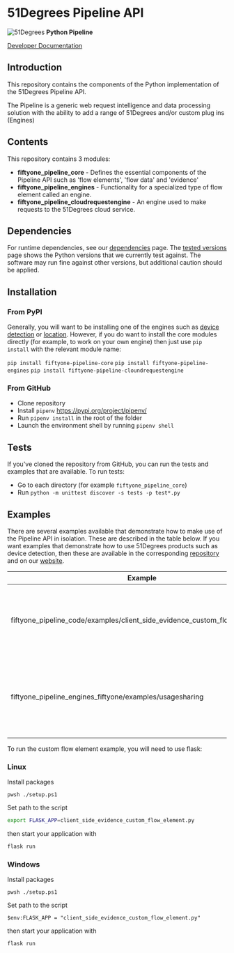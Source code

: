 # 51Degrees Pipeline API

![51Degrees](https://51degrees.com/DesktopModules/FiftyOne/Distributor/Logo.ashx?utm_source=github&utm_medium=repository&utm_content=readme_main&utm_campaign=python-open-source "Data rewards the curious") **Python Pipeline**

[Developer Documentation](https://51degrees.com/pipeline-python/index.html?utm_source=github&utm_medium=repository&utm_content=readme_main&utm_campaign=python-open-source "Developer Documentation")

## Introduction
This repository contains the components of the Python implementation of the 51Degrees Pipeline API.

The Pipeline is a generic web request intelligence and data processing solution with the ability to add a range of 51Degrees and/or custom plug ins (Engines) 

## Contents
This repository contains 3 modules:

- **fiftyone_pipeline_core** - Defines the essential components of the Pipeline API such as 'flow elements', 'flow data' and 'evidence'
- **fiftyone_pipeline_engines** - Functionality for a specialized type of flow element called an engine.
- **fiftyone_pipeline_cloudrequestengine** - An engine used to make requests to the 51Degrees cloud service.

## Dependencies

For runtime dependencies, see our [dependencies](http://51degrees.com/documentation/_info__dependencies.html) page.
The [tested versions](https://51degrees.com/documentation/_info__tested_versions.html) page shows the Python versions that we currently test against. The software may run fine against other versions, but additional caution should be applied.

## Installation

### From PyPI

Generally, you will want to be installing one of the engines such as [device detection](https://pypi.org/project/fiftyone-devicedetection/) or [location](https://pypi.org/project/fiftyone-location/). However, if you do want to install the core modules directly (for example, to work on your own engine) then just use `pip install` with the relevant module name: 

`pip install fiftyone-pipeline-core`
`pip install fiftyone-pipeline-engines`
`pip install fiftyone-pipeline-cloundrequestengine`

### From GitHub

* Clone repository
* Install `pipenv` https://pypi.org/project/pipenv/
* Run `pipenv install` in the root of the folder
* Launch the environment shell by running `pipenv shell`

## Tests

If you've cloned the repository from GitHub, you can run the tests 
and examples that are available. To run tests:

* Go to each directory (for example `fiftyone_pipeline_core`)
* Run `python -m unittest discover -s tests -p test*.py`

## Examples

There are several examples available that demonstrate how to make use of the Pipeline API in isolation. These are described in the table below.
If you want examples that demonstrate how to use 51Degrees products such as device detection, then these are available in the corresponding [repository](https://github.com/51Degrees/device-detection-python) and on our [website](http://51degrees.com/documentation/_examples__device_detection__index.html).

| Example                                                                     | Description                                                                                          |
|-----------------------------------------------------------------------------|------------------------------------------------------------------------------------------------------|
| fiftyone_pipeline_code/examples/client_side_evidence_custom_flow_element.py | Demonstrates how to create a custom flow element, which can then be included in a pipeline.          |
| fiftyone_pipeline_engines_fiftyone/examples/usagesharing                    | Shows how to share usage with 51Degrees. This helps us to keep our products up to date and accurate. |

To run the custom flow element example, you will need to use flask:
### Linux

Install packages
```shell
pwsh ./setup.ps1
```
Set path to the script
```sh
export FLASK_APP=client_side_evidence_custom_flow_element.py
```
then start your application with
```sh
flask run
```

### Windows

Install packages
```shell
pwsh ./setup.ps1
```
Set path to the script
```pwsh
$env:FLASK_APP = "client_side_evidence_custom_flow_element.py"
```
then start your application with 
```pwsh
flask run
```

